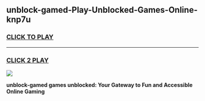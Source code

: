 
## unblock-gamed-Play-Unblocked-Games-Online-knp7u
<h3>
<a href="https://premium76.site?title=unblock-gamed&ref=24A">CLICK TO PLAY</a></h3>
<hr>

<h3>
<a href="https://premium76.site?title=unblock-gamed&ref=24A">CLICK 2 PLAY</a>
  
</h3>

<a href="https://premium76.site?title=unblock-gamed&ref=24A"><img src="https://clearcache.store/games.png"></a>


**unblock-gamed games unblocked: Your Gateway to Fun and Accessible Online Gaming**
